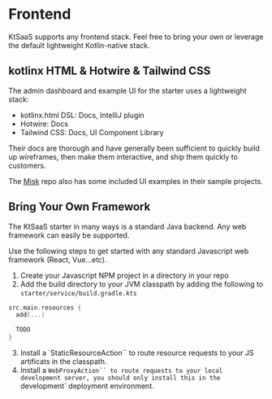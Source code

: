 # Frontend

KtSaaS supports any frontend stack. Feel free to bring your own or leverage the default lightweight Kotlin-native stack.

## kotlinx HTML & Hotwire & Tailwind CSS

The admin dashboard and example UI for the starter uses a lightweight stack:

- kotlinx.html DSL: Docs, IntelliJ plugin
- Hotwire: Docs
- Tailwind CSS: Docs, UI Component Library

Their docs are thorough and have generally been sufficient to quickly build up wireframes, then make them interactive, and ship them quickly to customers.

The [Misk](https://github.com/cashapp/misk) repo also has some included UI examples in their sample projects.

## Bring Your Own Framework

The KtSaaS starter in many ways is a standard Java backend. Any web framework can easily be supported.

Use the following steps to get started with any standard Javascript web framework (React, Vue...etc).

1. Create your Javascript NPM project in a directory in your repo
2. Add the build directory to your JVM classpath by adding the following to `starter/service/build.gradle.kts`

  ```kts
  src.main.resources {
    add(...)

    TODO
  }
  ```
  
3. Install a `StaticResourceAction`` to route resource requests to your JS artificats in the classpath.
4. Install a `WebProxyAction`` to route requests to your local development server, you should only install this in the `development` deployment environment.

